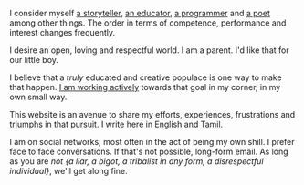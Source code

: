 I consider myself [a storyteller][kv], [an educator][tsc], [a
programmer][github] and [a poet][Tamil] among other things. The order in terms
of competence, performance and interest changes frequently.

I desire an open, loving and respectful world. I am a parent. I'd like that for
our little boy.

I believe that a *truly* educated and creative populace is one way to make that
happen. [I am working actively][puthir] towards that goal in my corner, in my own small
way.

This website is an avenue to share my efforts, experiences, frustrations and
triumphs in that pursuit. I write here in [English][] and [Tamil][].

I am on social networks; most often in the act of being my own shill. I prefer
face to face conversations. If that's not possible, long-form email. As long as
you are *not* _{a liar, a bigot, a tribalist in any form, a disrespectful
individual}_, we'll get along fine.


[English]: /en/writings
[Tamil]: /ta/writings
[puthir]: https://puthir.in
[tsc]: https://puthir.in/the-solvers-club
[kv]: https://puthir.in/kathaividu
[github]: https://github.com/navilan
